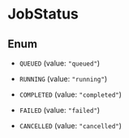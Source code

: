 
# JobStatus

## Enum


* `QUEUED` (value: `"queued"`)

* `RUNNING` (value: `"running"`)

* `COMPLETED` (value: `"completed"`)

* `FAILED` (value: `"failed"`)

* `CANCELLED` (value: `"cancelled"`)



